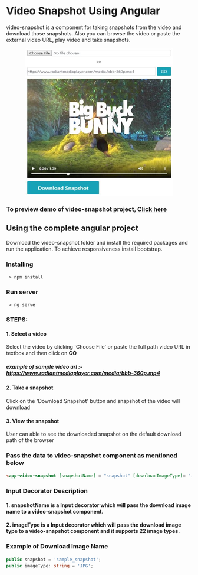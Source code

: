 # Video Snapshot Using Angular

video-snapshot is a component for taking snapshots from the video and download those snapshots.
Also you can browse the video or paste the external video URL, play video and take snapshots. 

<p align="center">
  <img width="400" height="400" src="https://raw.githubusercontent.com/ShivrajChougule/video-snapshot/master/images/preview.JPG">
</p>

### To preview demo of video-snapshot project, [Click here](https://video-snapshot-component.stackblitz.io)

## Using the complete angular project
Download the video-snapshot folder and install the required packages and run the application.
To achieve responsiveness install bootstrap.

### Installing

```
 > npm install
```

### Run server

```
 > ng serve
```

### STEPS:

#### 1. Select a video
Select the video by clicking 'Choose File' or paste the full path video URL in textbox and then click on <b>GO</b>
##### example of sample video url :- https://www.radiantmediaplayer.com/media/bbb-360p.mp4

#### 2. Take a snapshot
Click on the 'Download Snapshot' button and snapshot of the video will download

#### 3. View the snapshot
User can able to see the downloaded snapshot on the default download path of the browser

### Pass the data to video-snapshot component as mentioned below

```html
<app-video-snapshot [snapshotName] = "snapshot" [downloadImageType]= "imageType"></app-video-snapshot>
```
### Input Decorator Description

#### 1. snapshotName is a Input decorator which will pass the download image name to a video-snapshot component.

#### 2. imageType is a Input decorator which will pass the download image type to a video-snapshot component and it supports 22 image types.

### Example of Download Image Name

```typescript
public snapshot = 'sample_snapshot';
public imageType: string = 'JPG';
```







